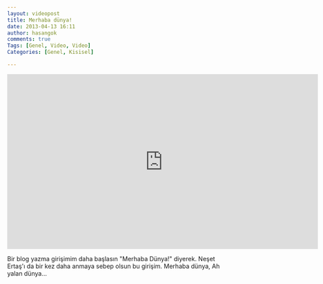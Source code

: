 ```yaml
---
layout: videopost
title: Merhaba dünya!
date: 2013-04-13 16:11
author: hasangok
comments: true
Tags: [Genel, Video, Video]
Categories: [Genel, Kisisel]

---
```

<iframe width="720" height="405" src="https://www.youtube.com/embed/haibIAXpkz8" frameborder="0" allowfullscreen></iframe>

Bir blog yazma girişimim daha başlasın "Merhaba Dünya!" diyerek. Neşet Ertaş'ı da bir kez daha anmaya sebep olsun bu girişim. Merhaba dünya, Ah yalan dünya...

